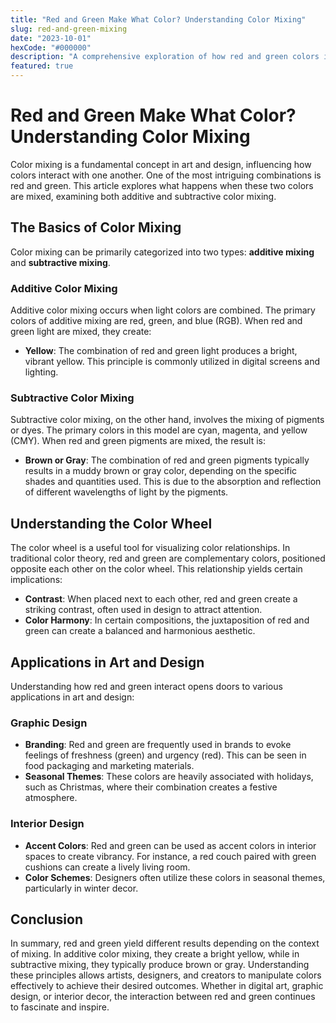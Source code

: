 ```yaml
---
title: "Red and Green Make What Color? Understanding Color Mixing"
slug: red-and-green-mixing
date: "2023-10-01"
hexCode: "#000000"
description: "A comprehensive exploration of how red and green colors interact in both additive and subtractive color mixing, revealing their unique combinations and implications in various contexts."
featured: true
---
```


# Red and Green Make What Color? Understanding Color Mixing

Color mixing is a fundamental concept in art and design, influencing how colors interact with one another. One of the most intriguing combinations is red and green. This article explores what happens when these two colors are mixed, examining both additive and subtractive color mixing.

## The Basics of Color Mixing

Color mixing can be primarily categorized into two types: **additive mixing** and **subtractive mixing**.

### Additive Color Mixing

Additive color mixing occurs when light colors are combined. The primary colors of additive mixing are red, green, and blue (RGB). When red and green light are mixed, they create:

- **Yellow**: The combination of red and green light produces a bright, vibrant yellow. This principle is commonly utilized in digital screens and lighting.

### Subtractive Color Mixing

Subtractive color mixing, on the other hand, involves the mixing of pigments or dyes. The primary colors in this model are cyan, magenta, and yellow (CMY). When red and green pigments are mixed, the result is:

- **Brown or Gray**: The combination of red and green pigments typically results in a muddy brown or gray color, depending on the specific shades and quantities used. This is due to the absorption and reflection of different wavelengths of light by the pigments.

## Understanding the Color Wheel

The color wheel is a useful tool for visualizing color relationships. In traditional color theory, red and green are complementary colors, positioned opposite each other on the color wheel. This relationship yields certain implications:

- **Contrast**: When placed next to each other, red and green create a striking contrast, often used in design to attract attention.
- **Color Harmony**: In certain compositions, the juxtaposition of red and green can create a balanced and harmonious aesthetic.

## Applications in Art and Design

Understanding how red and green interact opens doors to various applications in art and design:

### Graphic Design

- **Branding**: Red and green are frequently used in brands to evoke feelings of freshness (green) and urgency (red). This can be seen in food packaging and marketing materials.
- **Seasonal Themes**: These colors are heavily associated with holidays, such as Christmas, where their combination creates a festive atmosphere.

### Interior Design

- **Accent Colors**: Red and green can be used as accent colors in interior spaces to create vibrancy. For instance, a red couch paired with green cushions can create a lively living room.
- **Color Schemes**: Designers often utilize these colors in seasonal themes, particularly in winter decor.

## Conclusion

In summary, red and green yield different results depending on the context of mixing. In additive color mixing, they create a bright yellow, while in subtractive mixing, they typically produce brown or gray. Understanding these principles allows artists, designers, and creators to manipulate colors effectively to achieve their desired outcomes. Whether in digital art, graphic design, or interior decor, the interaction between red and green continues to fascinate and inspire.